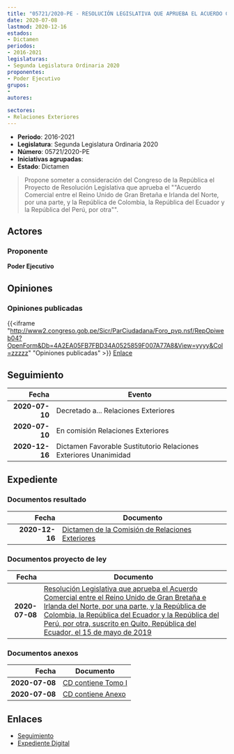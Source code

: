 ```yaml
---
title: "05721/2020-PE - RESOLUCIÓN LEGISLATIVA QUE APRUEBA EL ACUERDO COMERCIAL ENTRE EL REINO UNIDO DE GRAN BRETAÑA E IRLANDA DEL NORTE, POR UNA PARTE, Y LA REPÚBLICA DE COLOMBIA, LA REPÚBLICA DEL ECUADOR Y LA REPÚBLICA DEL PERÚ, POR OTRA."
date: 2020-07-08
lastmod: 2020-12-16
estados:
- Dictamen
periodos:
- 2016-2021
legislaturas:
- Segunda Legislatura Ordinaria 2020
proponentes:
- Poder Ejecutivo
grupos:
- 
autores:

sectores:
- Relaciones Exteriores
---
```

- **Periodo**: 2016-2021
- **Legislatura**: Segunda Legislatura Ordinaria 2020
- **Número**: 05721/2020-PE
- **Iniciativas agrupadas**: 
- **Estado**: Dictamen

> Propone someter a consideración del Congreso de la República el Proyecto de Resolución Legislativa que aprueba el ""Acuerdo Comercial entre el Reino Unido de Gran Bretaña e Irlanda del Norte, por una parte, y la República de Colombia, la República del Ecuador y la República del Perú, por otra"".


## Actores

### Proponente

**Poder Ejecutivo**

## Opiniones

### Opiniones publicadas

{{<iframe "http://www2.congreso.gob.pe/Sicr/ParCiudadana/Foro_pvp.nsf/RepOpiweb04?OpenForm&Db=4A2EA05FB7FBD34A0525859F007A77A8&View=yyyy&Col=zzzzz" "Opiniones publicadas" >}}
[Enlace](http://www2.congreso.gob.pe/Sicr/ParCiudadana/Foro_pvp.nsf/RepOpiweb04?OpenForm&Db=4A2EA05FB7FBD34A0525859F007A77A8&View=yyyy&Col=zzzzz)


## Seguimiento

| Fecha | Evento |
|------:|--------|
| **2020-07-10** | Decretado a... Relaciones Exteriores |
| **2020-07-10** | En comisión Relaciones Exteriores |
| **2020-12-16** | Dictamen Favorable Sustitutorio Relaciones Exteriores Unanimidad |

## Expediente

### Documentos resultado

| Fecha | Documento |
|------:|-----------|
| **2020-12-16** | [Dictamen de la Comisión de Relaciones Exteriores](http://www.leyes.congreso.gob.pe/Documentos/2016_2021/Dictamenes/Proyectos_de_Ley/05721DC20MAY20201216.pdf) |

### Documentos proyecto de ley

| Fecha | Documento |
|------:|-----------|
| **2020-07-08** | [Resolución Legislativa que aprueba el Acuerdo Comercial entre el Reino Unido de Gran Bretaña e Irlanda del Norte, por una parte, y la República de Colombia, la República del Ecuador y la República del Perú, por otra, suscrito en Quito, República del Ecuador, el 15 de mayo de 2019](http://www.leyes.congreso.gob.pe/Documentos/2016_2021/Proyectos_de_Ley_y_de_Resoluciones_Legislativas/PL05721_20200708.pdf) |

### Documentos anexos

| Fecha | Documento |
|------:|-----------|
| **2020-07-08** | [CD contiene Tomo I](http://www.leyes.congreso.gob.pe/Documentos/2016_2021/Proyectos_de_Ley_y_de_Resoluciones_Legislativas/Anexos/TOMO-I-05721.pdf) |
| **2020-07-08** | [CD contiene Anexo](http://www.leyes.congreso.gob.pe/Documentos/2016_2021/Proyectos_de_Ley_y_de_Resoluciones_Legislativas/Anexos/ANEXO-05721.pdf) |

## Enlaces

- [Seguimiento](http://www2.congreso.gob.pe/Sicr/TraDocEstProc/CLProLey2016.nsf/f7fff46988ca05b1052578e100829cc7/24f78ce4856b6f420525859f0076d1ad?OpenDocument)
- [Expediente Digital](http://www2.congreso.gob.pe/Sicr/TraDocEstProc/Expvirt_2011.nsf/visbusqptramdoc1621/05721?opendocument)

